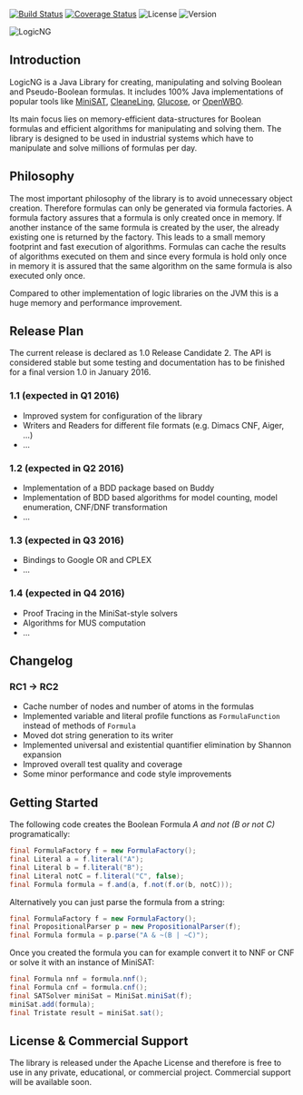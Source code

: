 [![Build Status](https://travis-ci.org/logic-ng/LogicNG.svg)](https://travis-ci.org/logic-ng/LogicNG) [![Coverage Status](https://coveralls.io/repos/logic-ng/LogicNG/badge.svg?branch=master&service=github)](https://coveralls.io/github/logic-ng/LogicNG?branch=master) ![License](https://img.shields.io/badge/license-Apache%202-blue.svg) ![Version](https://img.shields.io/badge/version-1.0--RC2-ff69b4.svg)

![LogicNG](https://github.com/logic-ng/LogicNG/blob/master/doc/logo/logo_big.png)

## Introduction
LogicNG is a Java Library for creating, manipulating and solving Boolean and Pseudo-Boolean formulas. It includes 100% Java implementations of popular tools like [MiniSAT](http://minisat.se), [CleaneLing](http://fmv.jku.at/cleaneling/), [Glucose](http://www.labri.fr/perso/lsimon/glucose/), or [OpenWBO](http://sat.inesc-id.pt/open-wbo/).

Its main focus lies on memory-efficient data-structures for Boolean formulas and efficient algorithms for manipulating and solving them.
The library is designed to be used in industrial systems which have to manipulate and solve millions of formulas per day.

## Philosophy
The most important philosophy of the library is to avoid unnecessary object creation.  Therefore formulas can only be generated via formula factories.  A formula factory assures that a formula is only created once in memory.  If another instance of the same formula is created by the user, the already existing one is returned by the factory. This leads to a small memory footprint and fast execution of algorithms.  Formulas can cache the results of algorithms executed on them and since every formula is hold only once in memory it is assured that the same algorithm on the same formula is also executed only once.

Compared to other implementation of logic libraries on the JVM this is a huge memory and performance improvement.

## Release Plan
The current release is declared as 1.0 Release Candidate 2.  The API is considered stable but some testing and documentation has to be finished for a final version 1.0 in January 2016.

### 1.1 (expected in Q1 2016)
* Improved system for configuration of the library
* Writers and Readers for different file formats (e.g. Dimacs CNF, Aiger, ...)
* ...

### 1.2 (expected in Q2 2016)
* Implementation of a BDD package based on Buddy
* Implementation of BDD based algorithms for model counting, model enumeration, CNF/DNF transformation
* ...

### 1.3 (expected in Q3 2016)
* Bindings to Google OR and CPLEX
* ...

### 1.4 (expected in Q4 2016)
* Proof Tracing in the MiniSat-style solvers
* Algorithms for MUS computation
* ...

## Changelog

### RC1 → RC2
* Cache number of nodes and number of atoms in the formulas
* Implemented variable and literal profile functions as `FormulaFunction` instead of methods of `Formula`
* Moved dot string generation to its writer
* Implemented universal and existential quantifier elimination by Shannon expansion
* Improved overall test quality and coverage
* Some minor performance and code style improvements

## Getting Started
The following code creates the Boolean Formula *A and not (B or not C)* programatically:
```java
final FormulaFactory f = new FormulaFactory();
final Literal a = f.literal("A");
final Literal b = f.literal("B");
final Literal notC = f.literal("C", false);
final Formula formula = f.and(a, f.not(f.or(b, notC)));
```
Alternatively you can just parse the formula from a string:
```java
final FormulaFactory f = new FormulaFactory();
final PropositionalParser p = new PropositionalParser(f);
final Formula formula = p.parse("A & ~(B | ~C)");
```
Once you created the formula you can for example convert it to NNF or CNF or solve it with an instance of MiniSAT:
```java
final Formula nnf = formula.nnf();
final Formula cnf = formula.cnf();
final SATSolver miniSat = MiniSat.miniSat(f);
miniSat.add(formula);
final Tristate result = miniSat.sat();
```

## License & Commercial Support
The library is released under the Apache License and therefore is free to use in any private, educational, or commercial project.  Commercial support will be available soon.

